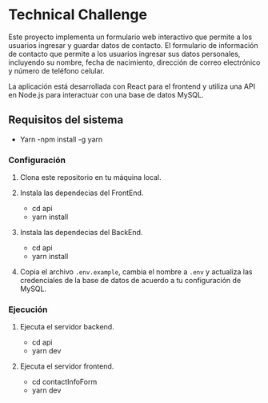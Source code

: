 # Technical Challenge

Este proyecto implementa un formulario web interactivo que permite a los usuarios ingresar y guardar datos de contacto. El formulario de información de contacto que permite a los usuarios ingresar sus datos personales, incluyendo su nombre, fecha de nacimiento, dirección de correo electrónico y número de teléfono celular. 

La aplicación está desarrollada con React para el frontend y utiliza una API en Node.js para interactuar con una base de datos MySQL.


## Requisitos del sistema

- Yarn
    -npm install -g yarn


### Configuración

1. Clona este repositorio en tu máquina local.
2. Instala las dependecias del FrontEnd.

    - cd api
    - yarn install

3. Instala las dependecias del BackEnd.

    - cd api
    - yarn install

4. Copia el archivo `.env.example`, cambia el nombre a `.env`  y actualiza las credenciales de la base de datos de acuerdo a tu configuración de MySQL.


### Ejecución

1. Ejecuta el servidor backend.

    - cd api
    - yarn dev

2. Ejecuta el servidor frontend.

    - cd contactInfoForm
    - yarn dev
